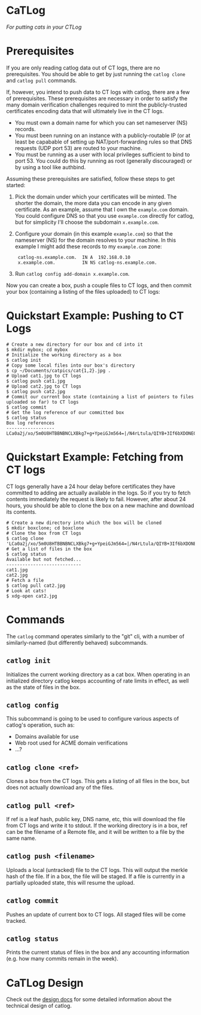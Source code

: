 CaTLog
======
_For putting cats in your CTLog_

# Prerequisites
If you are only reading catlog data out of CT logs, there are no prerequisites. You should be able to get by just
running the `catlog clone` and `catlog pull` commands.

If, however, you intend to push data to CT logs with catlog, there are a few of prerequisites. These prerequisites are
necessary in order to satisfy the many domain verification challenges required to mint the publicly-trusted certificates
encoding data that will ultimately live in the CT logs.

* You must own a domain name for which you can set nameserver (NS) records.
* You must been running on an instance with a publicly-routable IP (or at least be capabable of setting up
NAT/port-forwarding rules so that DNS requests (UDP port 53) are routed to your machine.
* You must be running as a user with local privileges sufficient to bind to port 53. You could do this by running as
root (generally discouraged) or by using a tool like authbind.

Assuming these prerequisites are satisfied, follow these steps to get started:
1. Pick the domain under which your certificates will be minted. The shorter the domain, the more data you can encode
in any given certificate. As an example, assume that I own the `example.com` domain. You could configure DNS so that
you use `example.com` directly for catlog, but for simplicity I'll choose the subdomain `x.example.com`.
1. Configure your domain (in this example `example.com`) so that the nameserver (NS) for the domain resolves to your
machine. In this example I might add these records to my `example.com` zone:

        catlog-ns.example.com.  IN A  192.168.0.10
        x.example.com.          IN NS catlog-ns.example.com.

1. Run `catlog config add-domain x.example.com`.

Now you can create a box, push a couple files to CT logs, and then commit your box (containing a listing of the files
uploaded) to CT logs:

# Quickstart Example: Pushing to CT Logs

```
# Create a new directory for our box and cd into it
$ mkdir mybox; cd mybox
# Initialize the working directory as a box
$ catlog init
# Copy some local files into our box's directory
$ cp ~/Documents/catpics/cat{1,2}.jpg .
# Upload cat1.jpg to CT logs
$ catlog push cat1.jpg
# Upload cat2.jpg to CT logs
$ catlog push cat2.jpg
# Commit our current box state (containing a list of pointers to files uploaded so far) to CT logs
$ catlog commit
# Get the log reference of our committed box
$ catlog status
Box log references
------------------
LCa0a2j/xo/5m0U8HTBBNBNCLXBkg7+g+YpeiGJm564=|/N4rLtula/QIYB+3If6bXDONEO5CnqBPrlURto+/j7k=
```

# Quickstart Example: Fetching from CT logs

CT logs generally have a 24 hour delay before certificates they have committed to adding are actually available in the
logs. So if you try to fetch contents immediately the request is likely to fail. However, after about 24 hours, you
should be able to clone the box on a new machine and download its contents.

```
# Create a new directory into which the box will be cloned
$ mkdir boxclone; cd boxclone
# Clone the box from CT logs
$ catlog clone 'LCa0a2j/xo/5m0U8HTBBNBNCLXBkg7+g+YpeiGJm564=|/N4rLtula/QIYB+3If6bXDONEO5CnqBPrlURto+/j7k='
# Get a list of files in the box
$ catlog status
Available but not fetched...
----------------------------
cat1.jpg
cat2.jpg
# Fetch a file
$ catlog pull cat2.jpg
# Look at cats!
$ xdg-open cat2.jpg
```

# Commands
The `catlog` command operates similarly to the "git" cli, with a number of similarly-named (but differently behaved)
subcommands.

## `catlog init`
Initializes the current working directory as a cat box. When operating in an initialized directory catlog keeps
accounting of rate limits in effect, as well as the state of files in the box.

## `catlog config`
This subcommand is going to be used to configure various aspects of catlog's operation, such as:
* Domains available for use
* Web root used for ACME domain verifications
* ...?

## `catlog clone <ref>`
Clones a box from the CT logs. This gets a listing of all files in the box, but does not actually download any of the
files.

## `catlog pull <ref>`
If ref is a leaf hash, public key, DNS name, etc, this will download the file from CT logs and write it to stdout. If
the working directory is in a box, ref can be the filename of a Remote file, and it will be written to a file by the
same name.

## `catlog push <filename>`
Uploads a local (untracked) file to the CT logs. This will output the merkle hash of the file. If in a box, the file
will be staged. If a file is currently in a partially uploaded state, this will resume the upload.

## `catlog commit`
Pushes an update of current box to CT logs. All staged files will be come tracked.

## `catlog status`
Prints the current status of files in the box and any accounting information (e.g. how many commits remain in the week).

# CaTLog Design
Check out the [design docs](DESIGN.md) for some detailed information about the technical design of catlog.